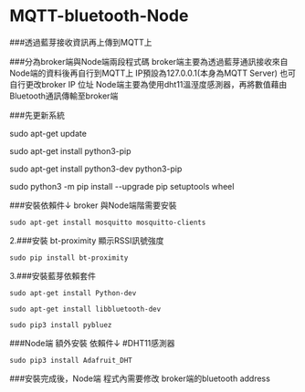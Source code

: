 # MQTT-bluetooth-Node
###透過藍芽接收資訊再上傳到MQTT上



###分為broker端與Node端兩段程式碼
broker端主要為透過藍芽通訊接收來自Node端的資料後再自行到MQTT上 IP預設為127.0.0.1(本身為MQTT Server) 也可自行更改broker IP 位址
Node端主要為使用dht11溫溼度感測器，再將數值藉由Bluetooth通訊傳輸至broker端

###先更新系統

sudo apt-get update

sudo apt-get install python3-pip

sudo apt-get install python3-dev python3-pip

sudo python3 -m pip install --upgrade pip setuptools wheel


###安裝依賴件↓  broker 與Node端階需要安裝

```
sudo apt-get install mosquitto mosquitto-clients
```
2.###安裝 bt-proximity 顯示RSSI訊號強度
```
sudo pip install bt-proximity
```
3.###安裝藍芽依賴套件
```
sudo apt-get install Python-dev

sudo apt-get install libbluetooth-dev

sudo pip3 install pybluez
```
###Node端 額外安裝 依賴件↓  #DHT11感測器
```
sudo pip3 install Adafruit_DHT
```
###安裝完成後，Node端 程式內需要修改 broker端的bluetooth address 

